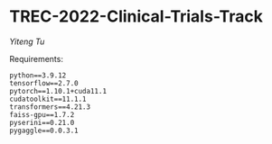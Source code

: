 # TREC-2022-Clinical-Trials-Track
*Yiteng Tu*

Requirements:
```
python==3.9.12
tensorflow==2.7.0
pytorch==1.10.1+cuda11.1
cudatoolkit==11.1.1
transformers==4.21.3
faiss-gpu==1.7.2
pyserini==0.21.0
pygaggle==0.0.3.1
```